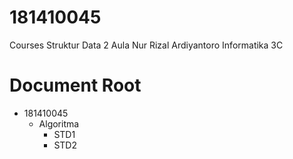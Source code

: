 # 181410045
Courses
Struktur Data 2
Aula Nur Rizal Ardiyantoro
Informatika 3C

# Document Root
  - 181410045
    - Algoritma
      - STD1
      - STD2
